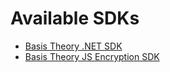 # Available SDKs

- [Basis Theory .NET SDK](https://github.com/Basis-Theory/basistheory-dotnet)
- [Basis Theory JS Encryption SDK](https://github.com/Basis-Theory/basis-theory-js-encryption)
